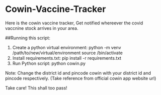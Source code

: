 # Cowin-Vaccine-Tracker

Here is the cowin vaccine tracker, Get notified whereever the covid vaccnine stock arrives in your area.

##Running this script: 

1. Create a python virtual environment:
    python -m venv /path/to/new/virtual/environment
    source <venv>/bin/activate
2. Install requirements.txt:
    pip install -r requirements.txt
3. Run Python script:
    python cowin.py
  
  
 
 Note: Change the district id and pincode cowin with your district id and pincode respectively. (Take reference from official cowin app website url)
 
 Take care! This shall too pass!
    
    
    
    
